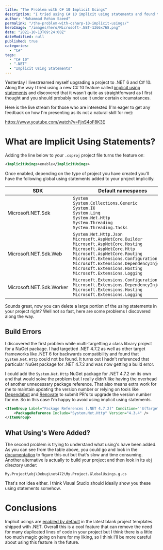 ```yaml
---
title: "The Problem with C# 10 Implicit Usings"
description: "I tried using C# 10 implicit using statements and found that they had a fatal flaw which meant you couldn't use them under certain circumstances"
author: "Muhammad Rehan Saeed"
permalink: "/the-problem-with-csharp-10-implicit-usings/"
heroImage: "/images/hero/Microsoft-.NET-1366x768.png"
date: "2021-10-13T09:24:00Z"
dateModified: null
published: true
categories:
  - "C#"
tags:
  - "C# 10"
  - ".NET"
  - "Implicit Using Statements"
---
```


Yesterday I livestreamed myself upgrading a project to .NET 6 and C# 10. Along the way I tried using a new C# 10 feature called [implicit using statements](https://docs.microsoft.com/en-us/dotnet/core/compatibility/sdk/6.0/implicit-namespaces) and discovered that it wasn't quite as straightforward as I first thought and you should probably not use it under certain circumstances.

Here is the live stream for those who are interested (I'm eager to get any feedback on how I'm presenting as its not a natural skill for me):

https://www.youtube.com/watch?v=FjnS4oF8K3E

# What are Implicit Using Statements?

Adding the line below to your `.csproj` project file turns the feature on:

```xml
<ImplicitUsings>enable</ImplicitUsings>
```

Once enabled, depending on the type of project you have created you'll have the following global using statements added to your project implicitly.

| SDK                      | Default namespaces                                                                                                                                                                                                                                                                                                    |
| ------------------------ | --------------------------------------------------------------------------------------------------------------------------------------------------------------------------------------------------------------------------------------------------------------------------------------------------------------------- |
| Microsoft.NET.Sdk        | `System`<br>`System.Collections.Generic`<br>`System.IO`<br>`System.Linq`<br>`System.Net.Http`<br>`System.Threading`<br>`System.Threading.Tasks`                                                                                                                                                                       |
| Microsoft.NET.Sdk.Web    | `System.Net.Http.Json`<br>`Microsoft.AspNetCore.Builder`<br>`Microsoft.AspNetCore.Hosting`<br>`Microsoft.AspNetCore.Http`<br>`Microsoft.AspNetCore.Routing`<br>`Microsoft.Extensions.Configuration`<br>`Microsoft.Extensions.DependencyInjection`<br>`Microsoft.Extensions.Hosting`<br>`Microsoft.Extensions.Logging` |
| Microsoft.NET.Sdk.Worker | `Microsoft.Extensions.Configuration`<br>`Microsoft.Extensions.DependencyInjection`<br>`Microsoft.Extensions.Hosting`<br>`Microsoft.Extensions.Logging`                                                                                                                                                                |

Sounds great, now you can delete a large portion of the using statements in your project right? Well not so fast, here are some problems I discovered along the way.

## Build Errors

I discovered the first problem while multi-targetting a class library project for a NuGet package. I had targetted .NET 4.7.2 as well as other target frameworks like .NET 6 for backwards compatibility and found that `System.Net.Http` could not be found. It turns out I hadn't referenced that particular NuGet package for .NET 4.7.2 and was now getting a build error.

I could add the `System.Net.Http` NuGet package for .NET 4.7.2 on its own and that would solve the problem but I really didn't like having the overhead of another unnecessary package reference. That also means extra work for me to maintain updating the version number or relying on tools like [Dependabot](https://dependabot.com/) and [Renovate](https://www.whitesourcesoftware.com/free-developer-tools/renovate/) to submit PR's to upgrade the version number for me. So in this case I'm happy to avoid using implicit using statements.

```xml
<ItemGroup Label="Package References (.NET 4.7.2)" Condition="'$(TargetFramework)' == 'net472'">
    <PackageReference Include="System.Net.Http" Version="4.3.4" />
</ItemGroup>
```

## What Using's Were Added?

The second problem is trying to understand what using's have been added. As you can see from the table above, you could go and look in the [documentation](https://docs.microsoft.com/en-us/dotnet/core/compatibility/sdk/6.0/implicit-namespaces) to figure this out but that's slow and time consuming. Another alternative is actually to build your project and then look in its `obj` directory under:

```
My.Project\obj\Debug\net472\My.Project.GlobalUsings.g.cs
```

That's not idea either. I think Visual Studio should ideally show you these using statements somehow.

# Conclusions

Implicit usings are [enabled by default](https://devblogs.microsoft.com/dotnet/announcing-net-6-release-candidate-2/#net-sdk-c-project-templates-modernized) in the latest blank project templates shipped with .NET. Overall this is a cool feature that can remove the need for many duplicated lines of code in your project but I think there is a little too much magic going on here for my liking, so I think I'll be more careful about using this feature in the future.
